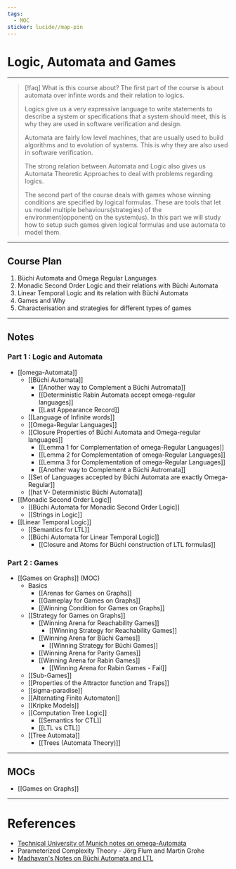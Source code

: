 ```yaml
---
tags:
  - MOC
sticker: lucide//map-pin
---
```

# Logic, Automata and Games
---
>[!faq] What is this course about?
>The first part of the course is about automata over infinte words and their relation to logics.
>
>Logics give us a very expressive language to write statements to describe a system or specifications that a system should meet, this is why they are used in software verification and design.
>
>Automata are fairly low level machines, that are usually used to build algorithms and to evolution of systems. This is why they are also used in software verification. 
>
>The strong relation between Automata and Logic also gives us Automata Theoretic Approaches to deal with problems regarding logics.
>
>The second part of the course deals with games whose winning conditions are specified by logical formulas. These are tools that let us model multiple behaviours(strategies) of the environment(opponent) on the system(us). In this part we will study how to setup such games given logical formulas and use automata to model them.
---
## Course Plan
1. Büchi Automata and Omega Regular Languages
2. Monadic Second Order Logic and their relations with Büchi Automata
3. Linear Temporal Logic and its relation with Büchi Automata
4. Games and Why
5. Characterisation and strategies for different types of games

--- 
## Notes
### Part 1 : Logic and Automata
- [[omega-Automata]]
	- [[Büchi Automata]]
		- [[Another way to Complement a Büchi Autromata]]
		- [[Deterministic Rabin Automata accept omega-regular languages]]
		- [[Last Appearance Record]]
	- [[Language of Infinite words]]
	- [[Omega-Regular Languages]]
	- [[Closure Properties of Büchi Automata and Omega-regular languages]]
		- [[Lemma 1 for Complementation of omega-Regular Languages]]
		- [[Lemma 2 for Complementation of omega-Regular Languages]]
		- [[Lemma 3 for Complementation of omega-Regular Languages]]
		- [[Another way to Complement a Büchi Autromata]]
	- [[Set of Languages accepted by Büchi Automata are exactly Omega-Regular]]
	- [[hat V- Deterministic Büchi Automata]]
- [[Monadic Second Order Logic]]
	- [[Büchi Automata for Monadic Second Order Logic]]
	- [[Strings in Logic]]
- [[Linear Temporal Logic]]
	- [[Semantics for LTL]]
	- [[Büchi Automata for Linear Temporal Logic]]
		- [[Closure and Atoms for Büchi construction of LTL formulas]]

### Part 2 : Games
- [[Games on Graphs]] (MOC)
	- Basics
		- [[Arenas for Games on Graphs]]
		- [[Gameplay for Games on Graphs]]
		- [[Winning Condition for Games on Graphs]]
	- [[Strategy for Games on Graphs]]
		- [[Winning Arena for Reachability Games]]
			- [[Winning Strategy for Reachability Games]]
		- [[Winning Arena for Büchi Games]]
			- [[Winning Strategy for Büchi Games]]
		- [[Winning Arena for Parity Games]]
		- [[Winning Arena for Rabin Games]]
			- [[Winning Arena for Rabin Games - Fail]]
	- [[Sub-Games]]
	- [[Properties of the Attractor function and Traps]]
	- [[sigma-paradise]]
	- [[Alternating Finite Automaton]]
	- [[Kripke Models]]
	- [[Computation Tree Logic]]
		- [[Semantics for CTL]]
		- [[LTL vs CTL]]
	- [[Tree Automata]]
		- [[Trees (Automata Theory)]]

--- 
## MOCs
- [[Games on Graphs]]

---
# References
- [Technical University of Munich notes on omega-Automata](https://teaching.model.in.tum.de/2021ws/afl/slides2021/11-Omega-Automata.pdf)
- Parameterized Complexity Theory - Jörg Flum and Martin Grohe
- [Madhavan's Notes on Büchi Automata and LTL](https://moodle.cmi.ac.in/pluginfile.php/32404/mod_resource/content/0/isical97.pdf)